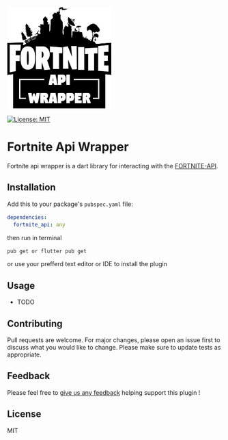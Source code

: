 <img src="https://github.com/AndreVarandas/dart-fortnite-api-wrapper/blob/main/art/logo.png" alt="logo" border="0">

<a href="https://opensource.org/licenses/MIT"><img src="https://img.shields.io/badge/license-MIT-purple.svg" alt="License: MIT"></a> 

# Fortnite Api Wrapper
Fortnite api wrapper is a dart library for interacting with the [FORTNITE-API](https://fortnite-api.com/).

## Installation
Add this to your package's `pubspec.yaml` file:

```yaml
dependencies:
  fortnite_api: any
```
then run in terminal
```bash
pub get or flutter pub get
```
or use your prefferd text editor or IDE to install the plugin

## Usage
 - TODO


## Contributing
Pull requests are welcome. For major changes, please open an issue first to discuss what you would like to change.
Please make sure to update tests as appropriate.

## Feedback

Please feel free to [give us any feedback](https://github.com/andrevarandas/dart-fortnite-api-wrapper/issues/new)
helping support this plugin !

## License
MIT
